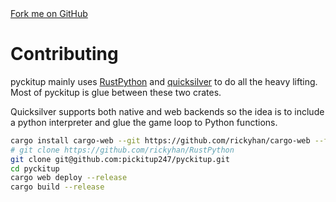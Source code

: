 <link rel="stylesheet" href="https://cdnjs.cloudflare.com/ajax/libs/github-fork-ribbon-css/0.2.2/gh-fork-ribbon.min.css" />
<a class="github-fork-ribbon right-bottom fixed" href="http://github.com/pickitup247/pyckitup" data-ribbon="Fork me on GitHub" title="Fork me on GitHub">Fork me on GitHub</a>

# Contributing

pyckitup mainly uses [RustPython](https://rustpython.github.io/website/rustpython_vm/index.html) and [quicksilver](https://github.com/ryanisaacg/quicksilver) to do all the heavy lifting. Most of pyckitup is glue between these two crates.

Quicksilver supports both native and web backends so the idea is to include a python interpreter and glue the game loop to Python functions.

```bash
cargo install cargo-web --git https://github.com/rickyhan/cargo-web --force
# git clone https://github.com/rickyhan/RustPython
git clone git@github.com:pickitup247/pyckitup.git
cd pyckitup
cargo web deploy --release
cargo build --release
```
